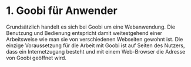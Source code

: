 # 1. Goobi für Anwender

Grundsätzlich handelt es sich bei Goobi um eine Webanwendung. Die Benutzung und Bedienung entspricht damit weitestgehend einer Arbeitsweise wie man sie von verschiedenen Webseiten gewohnt ist. Die einzige Voraussetzung für die Arbeit mit Goobi ist auf Seiten des Nutzers, dass ein Internetzugang besteht und mit einem Web-Browser die Adresse von Goobi geöffnet wird.

